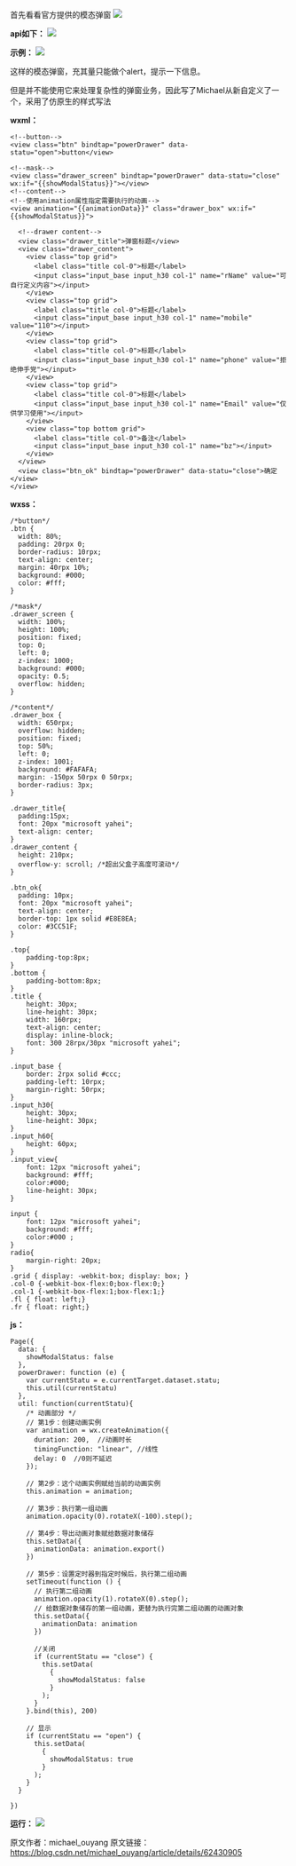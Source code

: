 首先看看官方提供的模态弹窗
![](https://upload-images.jianshu.io/upload_images/19956127-ef353435f461a10c.png?imageMogr2/auto-orient/strip%7CimageView2/2/w/1240)


**api如下：**
![](https://upload-images.jianshu.io/upload_images/19956127-6e129c95be0ced09.png?imageMogr2/auto-orient/strip%7CimageView2/2/w/1240)



**示例：**
![](https://upload-images.jianshu.io/upload_images/19956127-2946ce629f43c71d.png?imageMogr2/auto-orient/strip%7CimageView2/2/w/1240)

这样的模态弹窗，充其量只能做个alert，提示一下信息。

但是并不能使用它来处理复杂性的弹窗业务，因此写了Michael从新自定义了一个，采用了仿原生的样式写法


**wxml：**

```
<!--button-->
<view class="btn" bindtap="powerDrawer" data-statu="open">button</view>
 
<!--mask-->
<view class="drawer_screen" bindtap="powerDrawer" data-statu="close" wx:if="{{showModalStatus}}"></view>
<!--content-->
<!--使用animation属性指定需要执行的动画-->
<view animation="{{animationData}}" class="drawer_box" wx:if="{{showModalStatus}}">
 
  <!--drawer content-->
  <view class="drawer_title">弹窗标题</view>
  <view class="drawer_content">
    <view class="top grid">
      <label class="title col-0">标题</label>
      <input class="input_base input_h30 col-1" name="rName" value="可自行定义内容"></input>
    </view>
    <view class="top grid">
      <label class="title col-0">标题</label>
      <input class="input_base input_h30 col-1" name="mobile" value="110"></input>
    </view>
    <view class="top grid">
      <label class="title col-0">标题</label>
      <input class="input_base input_h30 col-1" name="phone" value="拒绝伸手党"></input>
    </view>
    <view class="top grid">
      <label class="title col-0">标题</label>
      <input class="input_base input_h30 col-1" name="Email" value="仅供学习使用"></input>
    </view>
    <view class="top bottom grid">
      <label class="title col-0">备注</label>
      <input class="input_base input_h30 col-1" name="bz"></input>
    </view>
  </view>
  <view class="btn_ok" bindtap="powerDrawer" data-statu="close">确定</view>
</view>
```

**wxss：**
```
/*button*/
.btn {
  width: 80%;
  padding: 20rpx 0;
  border-radius: 10rpx;
  text-align: center;
  margin: 40rpx 10%;
  background: #000;
  color: #fff;
}
 
/*mask*/
.drawer_screen {
  width: 100%;
  height: 100%;
  position: fixed;
  top: 0;
  left: 0;
  z-index: 1000;
  background: #000;
  opacity: 0.5;
  overflow: hidden;
}
 
/*content*/
.drawer_box {
  width: 650rpx;
  overflow: hidden;
  position: fixed;
  top: 50%;
  left: 0;
  z-index: 1001;
  background: #FAFAFA;
  margin: -150px 50rpx 0 50rpx;
  border-radius: 3px;
}
 
.drawer_title{
  padding:15px;
  font: 20px "microsoft yahei";
  text-align: center;
}
.drawer_content {
  height: 210px;
  overflow-y: scroll; /*超出父盒子高度可滚动*/
}
 
.btn_ok{
  padding: 10px;
  font: 20px "microsoft yahei";
  text-align: center;
  border-top: 1px solid #E8E8EA;
  color: #3CC51F;
}
 
.top{
	padding-top:8px;
}
.bottom {
	padding-bottom:8px;
}
.title {
	height: 30px;
	line-height: 30px;
	width: 160rpx;
	text-align: center;
	display: inline-block;
	font: 300 28rpx/30px "microsoft yahei";
}
 
.input_base {
	border: 2rpx solid #ccc;
	padding-left: 10rpx;
	margin-right: 50rpx;
}
.input_h30{
	height: 30px;
	line-height: 30px;
}
.input_h60{
	height: 60px;
}
.input_view{
	font: 12px "microsoft yahei";
	background: #fff;
	color:#000;
	line-height: 30px;
}
 
input {
	font: 12px "microsoft yahei";
	background: #fff;
	color:#000 ;
}
radio{
	margin-right: 20px;
}
.grid { display: -webkit-box; display: box; }
.col-0 {-webkit-box-flex:0;box-flex:0;}
.col-1 {-webkit-box-flex:1;box-flex:1;}
.fl { float: left;}
.fr { float: right;}
```
**js：**
```
Page({
  data: {
    showModalStatus: false
  },
  powerDrawer: function (e) {
    var currentStatu = e.currentTarget.dataset.statu;
    this.util(currentStatu)
  },
  util: function(currentStatu){
    /* 动画部分 */
    // 第1步：创建动画实例 
    var animation = wx.createAnimation({
      duration: 200,  //动画时长
      timingFunction: "linear", //线性
      delay: 0  //0则不延迟
    });
    
    // 第2步：这个动画实例赋给当前的动画实例
    this.animation = animation;
 
    // 第3步：执行第一组动画
    animation.opacity(0).rotateX(-100).step();
 
    // 第4步：导出动画对象赋给数据对象储存
    this.setData({
      animationData: animation.export()
    })
    
    // 第5步：设置定时器到指定时候后，执行第二组动画
    setTimeout(function () {
      // 执行第二组动画
      animation.opacity(1).rotateX(0).step();
      // 给数据对象储存的第一组动画，更替为执行完第二组动画的动画对象
      this.setData({
        animationData: animation
      })
      
      //关闭
      if (currentStatu == "close") {
        this.setData(
          {
            showModalStatus: false
          }
        );
      }
    }.bind(this), 200)
  
    // 显示
    if (currentStatu == "open") {
      this.setData(
        {
          showModalStatus: true
        }
      );
    }
  }
 
})
```
**运行：**
![](https://upload-images.jianshu.io/upload_images/19956127-a7be11f9fd519ecb.gif?imageMogr2/auto-orient/strip)

原文作者：michael_ouyang
原文链接：https://blog.csdn.net/michael_ouyang/article/details/62430905
